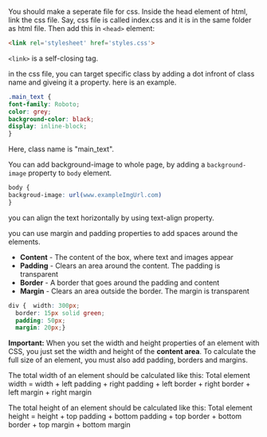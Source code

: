 You should make a seperate file for css. Inside the head element of html, link the css file. Say, css file is called index.css and it is in the same folder as html file. Then add this in `<head>` element:
```html
<link rel='stylesheet' href='styles.css'>
```
`<link>` is a self-closing tag. 

in the css file, you can target specific class by adding a dot infront of class name and giveing it a property. here is an example. 
```css
.main_text {
font-family: Roboto;
color: grey;
background-color: black;
display: inline-block;
}
```
Here, class name is "main_text".


You can add background-image to whole page, by adding a `background-image` property to `body` element.
```css
body {
backgroud-image: url(www.exampleImgUrl.com)
}
```

you can align the text horizontally by using text-align property.

you can use margin and padding properties to add spaces around the elements. 
- **Content** - The content of the box, where text and images appear
- **Padding** - Clears an area around the content. The padding is transparent
- **Border** - A border that goes around the padding and content
- **Margin** - Clears an area outside the border. The margin is transparent

```css
div {  width: 300px;  
  border: 15px solid green;  
  padding: 50px;  
  margin: 20px;}
```

**Important:** When you set the width and height properties of an element with CSS, you just set the width and height of the **content area**. To calculate the full size of an element, you must also add padding, borders and margins.

The total width of an element should be calculated like this:
Total element width = width + left padding + right padding + left border + right border + left margin + right margin

The total height of an element should be calculated like this:
Total element height = height + top padding + bottom padding + top border + bottom border + top margin + bottom margin


